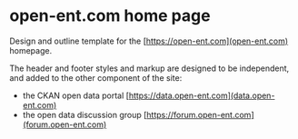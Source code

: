 # open-ent.com home page

Design and outline template for the [https://open-ent.com](open-ent.com) homepage.

The header and footer styles and markup are designed to be independent, and added to the other component of the site:

- the CKAN open data portal [https://data.open-ent.com](data.open-ent.com)
- the open data discussion group [https://forum.open-ent.com](forum.open-ent.com)